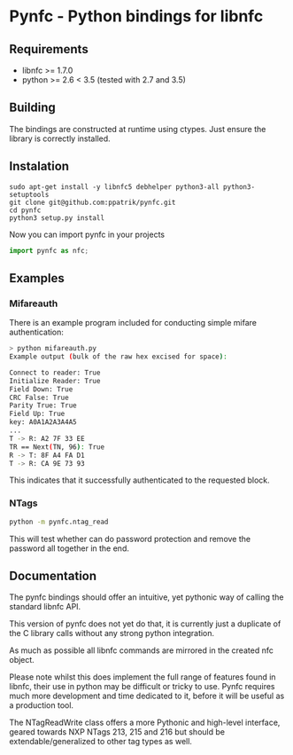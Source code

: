 # Pynfc - Python bindings for libnfc

## Requirements

* libnfc >= 1.7.0
* python >= 2.6 < 3.5 (tested with 2.7 and 3.5)

## Building

The bindings are constructed at runtime using ctypes.  Just ensure the library is correctly installed.

## Instalation

```
sudo apt-get install -y libnfc5 debhelper python3-all python3-setuptools
git clone git@github.com:ppatrik/pynfc.git
cd pynfc
python3 setup.py install
```

Now you can import pynfc in your projects

```py
import pynfc as nfc;
```

## Examples

### Mifareauth

There is an example program included for conducting simple mifare authentication:

```bash
> python mifareauth.py
Example output (bulk of the raw hex excised for space):

Connect to reader: True
Initialize Reader: True
Field Down: True
CRC False: True
Parity True: True
Field Up: True
key: A0A1A2A3A4A5
...
T -> R: A2 7F 33 EE
TR == Next(TN, 96): True
R -> T: 8F A4 FA D1
T -> R: CA 9E 73 93
```

This indicates that it successfully authenticated to the requested block.

### NTags
```bash
python -m pynfc.ntag_read
```

This will test whether can do password protection and remove the password all together in the end.


## Documentation

The pynfc bindings should offer an intuitive, yet pythonic way of calling the standard libnfc API.

This version of pynfc does not yet do that, it is currently just a duplicate of the C library calls without any strong python integration.

As much as possible all libnfc commands are mirrored in the created nfc object.

Please note whilst this does implement the full range of features found in libnfc, their use in python may be difficult or tricky to use.
Pynfc requires much more development and time dedicated to it, before it will be useful as a production tool.

The NTagReadWrite class offers a more Pythonic and high-level interface, geared towards NXP NTags 213, 215 and 216 but should be extendable/generalized to other tag types as well. 
